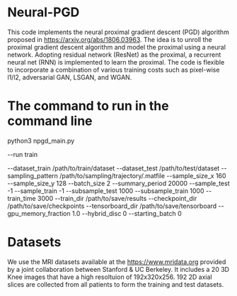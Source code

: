 # Neural-PGD
This code implements the neural proximal gradient descent (PGD) algorithm proposed in https://arxiv.org/abs/1806.03963. The idea is to unroll the proximal gradient descent algorithm and model the proximal using a neural network. Adopting residual network (ResNet) as the proximal, a recurrent neural net (RNN) is implemented to learn the proximal. The code is flexible to incorporate a combination of various training costs such as pixel-wise l1/l2, adversarial GAN, LSGAN, and WGAN. 

# The command to run in the command line

python3 npgd_main.py 

--run train 

--dataset_train /path/to/train/dataset
--dataset_test /path/to/test/dataset
--sampling_pattern /path/to/sampling/trajectory/.matfile
--sample_size_x 160
--sample_size_y 128
--batch_size 2
--summary_period 20000
--sample_test -1
--sample_train -1
--subsample_test 1000
--subsample_train 1000 
--train_time 3000
--train_dir /path/to/save/results 
--checkpoint_dir /path/to/save/checkpoints
--tensorboard_dir /path/to/save/tensorboard
--gpu_memory_fraction 1.0
--hybrid_disc 0
--starting_batch 0


# Datasets

We use the MRI datasets available at the https://www.mridata.org provided by a joint collaboration between Stanford & UC Berkeley. It includes a 20 3D Knee images that have a high resoltuion of 192x320x256. 192 2D axial slices are collected from all patients to form the training and test datasets. 
